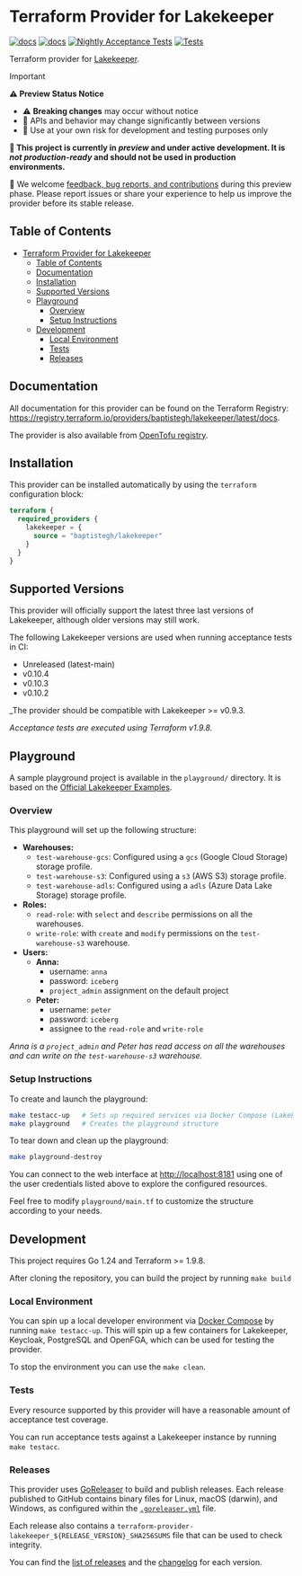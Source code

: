 # Terraform Provider for Lakekeeper

[![docs](https://img.shields.io/static/v1?label=Docs&message=terraform-provider-lakekeeper&color=5c4ee5)](https://registry.terraform.io/providers/baptistegh/lakekeeper/latest/docs)
[![docs](https://img.shields.io/badge/status-preview-orange)](https://github.com/baptistegh/terraform-provider-lakekeeper/releases)
[![Nightly Acceptance Tests](https://github.com/baptistegh/terraform-provider-lakekeeper/actions/workflows/nightly.yml/badge.svg)](https://github.com/baptistegh/terraform-provider-lakekeeper/actions/workflows/nightly.yml)
[![Tests](https://github.com/baptistegh/terraform-provider-lakekeeper/actions/workflows/test.yml/badge.svg)](https://github.com/baptistegh/terraform-provider-lakekeeper/actions/workflows/test.yml)

Terraform provider for [Lakekeeper](https://docs.lakekeeper.io/).

> [!IMPORTANT]  
> **⚠️ Preview Status Notice**
>
> - ⚠️ **Breaking changes** may occur without notice  
> - 🔄 APIs and behavior may change significantly between versions  
> - 🧪 Use at your own risk for development and testing purposes only
>
> **🚧 This project is currently in _preview_ and under active development. It is _not production-ready_ and should not be used in production environments.**
>
> 💬 We welcome [feedback, bug reports, and contributions](https://github.com/baptistegh/terraform-provider-lakekeeper/issues) during this preview phase.
> Please report issues or share your experience to help us improve the provider before its stable release.

## Table of Contents

- [Terraform Provider for Lakekeeper](#terraform-provider-for-lakekeeper)
  - [Table of Contents](#table-of-contents)
  - [Documentation](#documentation)
  - [Installation](#installation)
  - [Supported Versions](#supported-versions)
  - [Playground](#playground)
    - [Overview](#overview)
    - [Setup Instructions](#setup-instructions)
  - [Development](#development)
    - [Local Environment](#local-environment)
    - [Tests](#tests)
    - [Releases](#releases)

## Documentation

All documentation for this provider can be found on the Terraform Registry: <https://registry.terraform.io/providers/baptistegh/lakekeeper/latest/docs>.

The provider is also available from [OpenTofu registry](https://search.opentofu.org/provider/baptistegh/lakekeeper/latest).

## Installation

This provider can be installed automatically by using the `terraform` configuration block:

```terraform
terraform {
  required_providers {
    lakekeeper = {
      source = "baptistegh/lakekeeper"
    }
  }
}
```

## Supported Versions

This provider will officially support the latest three last versions of Lakekeeper, although older versions may still work.

The following Lakekeeper versions are used when running acceptance tests in CI:

- Unreleased (latest-main)
- v0.10.4
- v0.10.3
- v0.10.2

_The provider should be compatible with Lakekeeper >= v0.9.3.

_Acceptance tests are executed using Terraform v1.9.8._

## Playground

A sample playground project is available in the `playground/` directory. It is based on the [Official Lakekeeper Examples](https://github.com/lakekeeper/lakekeeper/tree/main/examples/access-control-simple).

### Overview

This playground will set up the following structure:

- **Warehouses:**
  - `test-warehouse-gcs`: Configured using a `gcs` (Google Cloud Storage) storage profile.
  - `test-warehouse-s3`: Configured using a `s3` (AWS S3) storage profile.
  - `test-warehouse-adls`: Configured using a `adls` (Azure Data Lake Storage) storage profile.
- **Roles:**
  - `read-role`: with `select` and `describe` permissions on all the warehouses.
  - `write-role`: with `create` and `modify` permissions on the `test-warehouse-s3` warehouse.
- **Users:**
  - **Anna:**
    - username: `anna`
    - password: `iceberg`
    - `project_admin` assignment on the default project
  - **Peter:**
    - username: `peter`
    - password: `iceberg`
    - assignee to the `read-role` and `write-role`

_Anna is a `project_admin` and Peter has read access on all the warehouses and can write on the `test-warehouse-s3` warehouse._ 

### Setup Instructions

To create and launch the playground:

```sh
make testacc-up   # Sets up required services via Docker Compose (Lakekeeper, Keycloak, OpenFGA, PostgreSQL)
make playground   # Creates the playground structure
```

To tear down and clean up the playground:

```sh
make playground-destroy
```

You can connect to the web interface at <http://localhost:8181> using one of the user credentials listed above to explore the configured resources.

Feel free to modify `playground/main.tf` to customize the structure according to your needs.

## Development

This project requires Go 1.24 and Terraform >= 1.9.8.

After cloning the repository, you can build the project by running `make build`

### Local Environment

You can spin up a local developer environment via [Docker Compose](https://docs.docker.com/compose/) by running `make testacc-up`. This will spin up a few containers for Lakekeeper, Keycloak, PostgreSQL and OpenFGA, which can be used for testing the provider.

To stop the environment you can use the `make clean`.

### Tests

Every resource supported by this provider will have a reasonable amount of acceptance test coverage.

You can run acceptance tests against a Lakekeeper instance by running `make testacc`.

### Releases

This provider uses [GoReleaser](https://goreleaser.com/]) to build and publish releases. Each release published to GitHub contains binary files for Linux, macOS (darwin), and Windows, as configured within the [`.goreleaser.yml`](https://github.com/baptistegh/terraform-provider-lakekeeper/blob/main/.goreleaser.yml) file.

Each release also contains a `terraform-provider-lakekeeper_${RELEASE_VERSION}_SHA256SUMS` file that can be used to check integrity.

You can find the [list of releases](https://github.com/baptistegh/terraform-provider-lakekeeper/releases) and the [changelog](https://github.com/baptistegh/terraform-provider-lakekeeper/blob/main/CHANGELOG.md) for each version.

